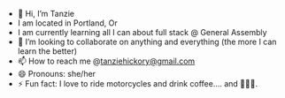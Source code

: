 - 👋 Hi, I’m Tanzie 
- I am located in Portland, Or 
- I am currently learning all I can about full stack @ General Assembly
- 💞️ I’m looking to collaborate on anything and everything (the more I can learn the better)
- 📫 How to reach me @tanziehickory@gmail.com
- 😄 Pronouns: she/her
- ⚡ Fun fact: I love to ride motorcycles and drink coffee.... and 👩🏻‍💻. 
<!---
tanzie1313/tanzie1313 is a ✨ special ✨ repository because its `README.md` (this file) appears on your GitHub profile.
You can click the Preview link to take a look at your changes.
--->
